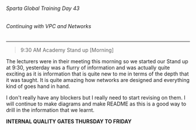 ###### Sparta Global Training Day 43
###### Continuing with VPC and Networks

___

> 9:30 AM Academy Stand up [Morning]

The lecturers were in their meeting this morning so we started our Stand up at 9:30, 
yesterday was a flurry of information and was actually quite
exciting as it is information that is quite new to me in terms of the depth that
it was taught. It is quite amazing how networks are designed and everything kind of 
goes hand in hand.

I don't really have any blockers but I really need to start revising on them. I will continue to make diagrams and make README as this is a good way to drill in the information that we learnt.

**INTERNAL QUALITY GATES THURSDAY TO FRIDAY**
